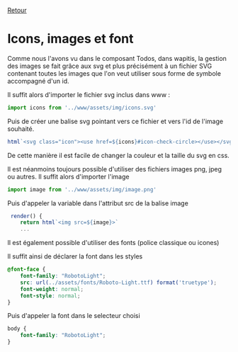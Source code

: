 [Retour](../../index.md)

# Icons, images et font

Comme nous l'avons vu dans le composant Todos, dans wapitis, la gestion des images se fait grâce aux svg et plus précisément à un fichier SVG contenant toutes les images que l'on veut utiliser sous forme de symbole accompagné d'un id.

Il suffit alors d'importer le fichier svg inclus dans www :
```typescript
import icons from '../www/assets/img/icons.svg'
```

Puis de créer une balise svg pointant vers ce fichier et vers l'id de l'image souhaité.
```typescript
html`<svg class="icon"><use href=${icons}#icon-check-circle></use></svg>`
```

De cette manière il est facile de changer la couleur et la taille du svg en css.

Il est néanmoins toujours possible d'utiliser des fichiers images png, jpeg ou autres. Il suffit alors d'importer l'image

```typescript
import image from '../www/assets/img/image.png'
```

Puis d'appeler la variable dans l'attribut src de la balise image
```typescript
 render() {
    return html`<img src=${image}>`
    ...
```

Il est également possible d'utiliser des fonts (police classique ou icones)

Il suffit ainsi de déclarer la font dans les styles

```css
@font-face {
    font-family: "RobotoLight";
    src: url(../assets/fonts/Roboto-Light.ttf) format('truetype');
    font-weight: normal;
    font-style: normal;
}
```

Puis d'appeler la font dans le selecteur choisi

```css
body {
    font-family: "RobotoLight";
}
```